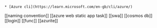 	* [Azure cli](https://learn.microsoft.com/en-gb/cli/azure/)

[[naming convention]]
[[azure web static app task]]
[[swa]]
[[cosmos db]]
[[login]]
[[func]]
[[azurite]]

